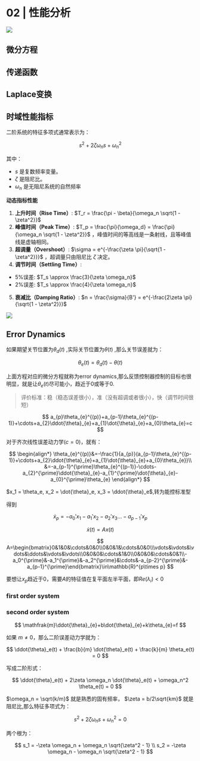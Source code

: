 # 02 | 性能分析


![](https://philfan-pic.oss-cn-beijing.aliyuncs.com/web_pic/Robotics__Control__BASE__assets__02-Metrics.assets___E6_97_B6_E5_9F_9F_E5_88_86_E6_9E_90.svg)
## 微分方程

## 传递函数
## Laplace变换

## 时域性能指标

二阶系统的特征多项式通常表示为：

$$
s^2 + 2\zeta\omega_ns + \omega_n^2
$$

其中：
- $s$ 是复数频率变量。
- $\zeta$ 是阻尼比。
- $\omega_n$ 是无阻尼系统的自然频率
  

**动态指标性能**

1. **上升时间（Rise Time）**: $T_r = \frac{\pi - \beta}{\omega_n \sqrt{1 - \zeta^2}}$
2. **峰值时间（Peak Time）**: $T_p = \frac{\pi}{\omega_d} = \frac{\pi}{\omega_n \sqrt{1 - \zeta^2}}$  ，峰值时间的等高线是一条射线，且等峰值线是虚轴相同。
3. **超调量（Overshoot）**: $\sigma = e^{-\frac{\zeta \pi}{\sqrt{1 - \zeta^2}}}$  ，超调量只由阻尼比 $\zeta$ 决定。
4. **调节时间（Settling Time）**:  
  - 5%误差: $T_s \approx \frac{3}{\zeta \omega_n}$  
  - 2%误差: $T_s \approx \frac{4}{\zeta \omega_n}$
5. **衰减比（Damping Ratio）**: $n = \frac{\sigma}{B'} = e^{-\frac{2\zeta \pi}{\sqrt{1 - \zeta^2}}}$

![](https://philfan-pic.oss-cn-beijing.aliyuncs.com/web_pic/Robotics__Control__BASE__assets__02-Metrics.assets___E6_8E_A7_E5_88_B6_E7_B3_BB_E7_BB_9F_E6_80_A7_E8_83_BD.svg)


## Error Dynamics

如果期望关节位置为$\theta_d(t)$ ,实际关节位置为$\theta(t)$ ,那么关节误差就为：

$$
\theta_e(t)=\theta_d(t)-\theta(t)
$$

上面方程对应的微分方程就称为error dynamics,那么反馈控制器控制的目标也很明显，就是让$\theta_e(t)$尽可能小，趋近于0或等于0.

> 评价标准：稳（稳态误差很小），准（没有超调或者很小），快（调节时间很短）

$$
a_{p}\theta_{e}^{(p)}+a_{p-1}\theta_{e}^{(p-1)}+\cdots+a_{2}\ddot{\theta}_{e}+a_{1}\dot{\theta}_{e}+a_{0}\theta_{e}=c
$$

对于齐次线性误差动力学($c=0$)，就有：

$$
\begin{align*}
\theta_{e}^{(p)}&=-\frac{1}{a_{p}}(a_{p-1}\theta_{e}^{(p-1)}+\cdots+a_{2}\ddot{\theta}_{e}+a_{1}\dot{\theta}_{e}+a_{0}\theta_{e})\\
&=-a_{p-1}^{\prime}\theta_{e}^{(p-1)}-\cdots-a_{2}^{\prime}\ddot{\theta}_{e}-a_{1}^{\prime}\dot{\theta}_{e}-a_{0}^{\prime}\theta_{e}
\end{align*}
$$




$x_1 = \theta_e, x_2 = \dot{\theta}_e, x_3 = \ddot{\theta}_e$,转为能控标准型

得到

$$
\dot{x}_p = -a_0'x_1 - a_1'x_2 - a_2'x_3 \dots - a_{p-1}'x_p
$$

$$
\dot{x}(t) = Ax(t)
$$

$$
A=\begin{bmatrix}0&1&0&\cdots&0&0\\0&0&1&\cdots&0&0\\\vdots&\vdots&\vdots&\ddots&\vdots&\vdots\\0&0&0&\cdots&1&0\\0&0&0&\cdots&0&1\\-a_0^{\prime}&-a_1^{\prime}&-a_2^{\prime}&\cdots&-a_{p-2}^{\prime}&-a_{p-1}^{\prime}\end{bmatrix}\in\mathbb{R}^{p\times p}
$$

要想让$x_p$趋近于0，需要$A$的特征值在复平面左半平面，即$Re(\lambda_i) < 0$





### first order system




### second order system

$$
\mathfrak{m}\ddot{\theta}_{e}+b\dot{\theta}_{e}+k\theta_{e}=f
$$

如果 $m \neq 0$，那么二阶误差动力学就为：

$$
\ddot{\theta}_e(t) + \frac{b}{m} \dot{\theta}_e(t) + \frac{k}{m} \theta_e(t) = 0
$$

写成二阶形式：

$$
\ddot{\theta}_e(t) + 2\zeta \omega_n \dot{\theta}_e(t) + \omega_n^2 \theta_e(t) = 0
$$

$\omega_n = \sqrt{k/m}$ 就是熟悉的固有频率， $\zeta = b/2\sqrt{km}$ 就是阻尼比,那么特征多项式为：


$$
s^2 + 2\zeta \omega_n s + \omega_n^2 = 0
$$

两个根为：

$$
s_1 = -\zeta \omega_n + \omega_n \sqrt{\zeta^2 - 1} \\
s_2 = -\zeta \omega_n - \omega_n \sqrt{\zeta^2 - 1}
$$
